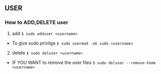 ## USER
### How to ADD,DELETE user
1) add
`$ sudo adduser <username>`

* To give sudo privilge
`$ sudo usermod -aG sudo <username>`

2) delete
`$ sudo deluser <username>`
* IF YOU WANT to remove the user files
	`$ sudo deluser --remove-home <username>`
